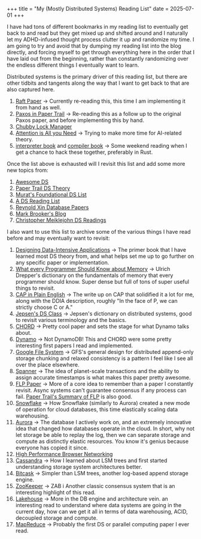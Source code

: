 +++
title = "My (Mostly Distributed Systems) Reading List"
date = 2025-07-01
+++

I have had tons of different bookmarks in my reading list to eventually get back to and read but they get mixed up and shifted around and I naturally let my ADHD-infused thought process clutter it up and randomize my time. I am going to try and avoid that by dumping my reading list into the blog directly, and forcing myself to get through everything here in the order that I have laid out from the beginning, rather than constantly randomizing over the endless different things I eventually want to learn.

Distributed systems is the primary driver of this reading list, but there are other tidbits and tangents along the way that I want to get back to that are also captured here.

1. [Raft Paper](https://raft.github.io/raft.pdf) -> Currently re-reading this, this time I am implementing it from hand as well.
2. [Paxos in Paper Trail](https://www.the-paper-trail.org/post/2009-02-03-consensus-protocols-paxos/) -> Re-reading this as a follow up to the original Paxos paper, and before implementing this by hand. 
3. [Chubby Lock Manager](https://storage.googleapis.com/gweb-research2023-media/pubtools/4444.pdf)
4. [Attention is All you Need](https://proceedings.neurips.cc/paper_files/paper/2017/file/3f5ee243547dee91fbd053c1c4a845aa-Paper.pdf) -> Trying to make more time for AI-related theory.
5. [interpreter book](https://edu.anarcho-copy.org/Programming%20Languages/Go/writing%20an%20INTERPRETER%20in%20go.pdf) and [compiler book](https://compilerbook.com/) -> Some weekend reading when I get a chance to hack these together, preferably in Rust.

Once the list above is exhausted will I revisit this list and add some more new topics from:

1. [Awesome DS](https://github.com/theanalyst/awesome-distributed-systems)
2. [Paper Trail DS Theory](https://www.the-paper-trail.org/post/2014-08-09-distributed-systems-theory-for-the-distributed-systems-engineer/)
3. [Murat's Foundational DS List](https://muratbuffalo.blogspot.com/2021/02/foundational-distributed-systems-papers.html)
4. [A DS Reading List](https://dancres.github.io/Pages/)
5. [Reynold Xin Database Papers](https://github.com/rxin/db-readings)
6. [Mark Brooker's Blog](https://brooker.co.za/blog/)
7. [Christopher Meiklejohn DS Readings](https://christophermeiklejohn.com/distributed/systems/2013/07/12/readings-in-distributed-systems.html)

I also want to use this list to archive some of the various things I have read before and may eventually want to revisit:

1. [Designing Data-Intensive Applications](https://www.oreilly.com/library/view/designing-data-intensive-applications/9781491903063/) -> The primer book that I have learned most DS theory from, and what helps set me up to go further on any specific paper or implementation.
2. [What every Programmer Should Know about Memory](https://people.freebsd.org/~lstewart/articles/cpumemory.pdf) -> Ulrich Drepper's dictionary on the fundamentals of memory that every programmer should know. Super dense but full of tons of super useful things to revisit.
3. [CAP in Plain English](http://ksat.me/a-plain-english-introduction-to-cap-theorem) -> The write up on CAP that solidified it a lot for me, along with the DDIA description, roughly "In the face of P, we can strictly choose C or A."
4. [Jepsen's DS Class](https://github.com/aphyr/distsys-class) -> Jepsen's dictionary on distributed systems, good to revisit various terminology and the basics.
5. [CHORD](https://pdos.csail.mit.edu/papers/chord:sigcomm01/chord_sigcomm.pdf) -> Pretty cool paper and sets the stage for what Dynamo talks about.
6. [Dynamo](https://www.allthingsdistributed.com/files/amazon-dynamo-sosp2007.pdf) -> Not DynamoDB! This and CHORD were some pretty interesting first papers I read and implemented.
7. [Google File System](https://static.googleusercontent.com/media/research.google.com/en/us/archive/gfs-sosp2003.pdf) -> GFS's general design for distributed append-only storage chunking and relaxed consistency is a pattern I feel like I see all over the place elsewhere.
8. [Spanner](https://static.googleusercontent.com/media/research.google.com/en/us/archive/spanner-osdi2012.pdf) -> The idea of planet-scale transactions and the ability to assign accurate timestamps is what makes this paper pretty awesome.
9. [FLP Paper](https://groups.csail.mit.edu/tds/papers/Lynch/jacm85.pdf) -> More of a core idea to remember than a paper I constantly revisit. Async systems can't guarantee consensus if any process can fail. [Paper Trail's Summary of FLP](https://www.the-paper-trail.org/post/2008-08-13-a-brief-tour-of-flp-impossibility/) is also good.
10.  [Snowflake](https://www.cs.cmu.edu/~15721-f24/papers/Snowflake.pdf) -> How Snowflake (similarly to Aurora) created a new mode of operation for cloud databases, this time elastically scaling data warehousing.
11.  [Aurora](https://pages.cs.wisc.edu/~yxy/cs764-f20/papers/aurora-sigmod-17.pdf) -> The database I actively work on, and an extremely innovative idea that changed how databases operate in the cloud. In short, why not let storage be able to replay the log, then we can separate storage and compute as distinctly elastic resources. You know it's genius because everyone has copied it since.
12.  [High Performance Browser Networking](https://hpbn.co/)
13.  [Cassandra](https://www.cs.cornell.edu/projects/ladis2009/papers/lakshman-ladis2009.pdf) -> How I learned about LSM trees and first started understanding storage system architectures better.
14.  [Bitcask](https://riak.com/assets/bitcask-intro.pdf) -> Simpler than LSM trees, another log-based append storage engine.
15.  [ZooKeeper](https://www.usenix.org/legacy/event/atc10/tech/full_papers/Hunt.pdf) -> ZAB i Another classic consensus system that is an interesting highlight of this read.
16.  [Lakehouse](https://15721.courses.cs.cmu.edu/spring2024/papers/01-modern/armbrust-cidr21.pdf) -> More in the DB engine and architecture vein. an interesting read to understand where data systems are going in the current day, how can we get it all in terms of data warehousing, ACID, decoupled storage and compute.
17.  [MapReduce](https://storage.googleapis.com/gweb-research2023-media/pubtools/4449.pdf) -> Probably the first DS or parallel computing paper I ever read.
